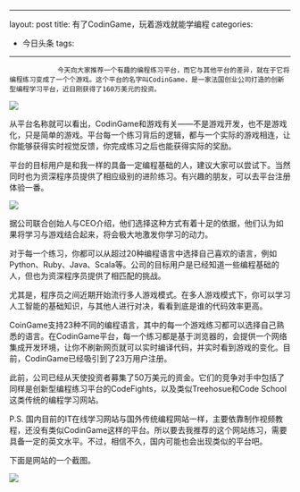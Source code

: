 
---
layout: post
title: 有了CodinGame，玩着游戏就能学编程
categories:
- 今日头条
tags:
---
				今天向大家推荐一个有趣的编程练习平台，而它与其他平台的差异，就在于它将编程练习变成了一个个游戏。这个平台的名字叫CodinGame，是一家法国创业公司打造的创新型编程学习平台，近日刚获得了160万美元的投资。

![](http://p3.pstatp.com/large/9814/6559435296)

从平台名称就可以看出，CodinGame和游戏有关——不是游戏开发，也不是游戏化，只是简单的游戏。平台每一个练习背后的逻辑，都与一个实际的游戏相连，让你能够获得实时视觉反馈，你完成练习之后也能获得实际的奖励。

平台的目标用户是和我一样的具备一定编程基础的人，建议大家可以尝试下。当然同时也为资深程序员提供了相应级别的进阶练习。有兴趣的朋友，可以去平台注册体验一番。

![](http://p3.pstatp.com/large/9814/6542580062)

据公司联合创始人与CEO介绍，他们选择这种方式有着十足的依据，他们认为如果将学习与游戏结合起来，将会极大地激发你学习的动力。

对于每一个练习，你都可以从超过20种编程语言中选择自己喜欢的语言，例如Python、Ruby、Java、Scala等。公司的目标用户是已经知道一些编程基础的人，但也为资深程序员提供了相匹配的挑战。

尤其是，程序员之间近期开始流行多人游戏模式。在多人游戏模式下，你可以学习人工智能的基础知识，与其他人进行对决，看看到底是谁的代码效率更高。

CoinGame支持23种不同的编程语言，其中的每一个游戏练习都可以选择自己熟悉的语言。在CodinGame平台，每一个练习都是基于浏览器的，会提供一个网络集成开发环境，让你不刷新网页就可以实时编译代码，并实时看到游戏的变化。目前，CodinGame已经吸引到了23万用户注册。

此前，公司已经从天使投资者募集了50万美元的资金。它们的竞争对手中包括了同样是创新型编程练习平台的CodeFights，以及类似Treehosue和Code School这类传统的编程学习网站。

P.S. 国内目前的IT在线学习网站与国外传统编程网站一样，主要依靠制作视频教程，还没有类似CodinGame这样的平台。所以要去我推荐的这个网站练习，需要具备一定的英文水平。不过，相信不久，国内可能也会出现类似的平台吧。

下面是网站的一个截图。

![](http://p1.pstatp.com/large/9812/7089904944)

